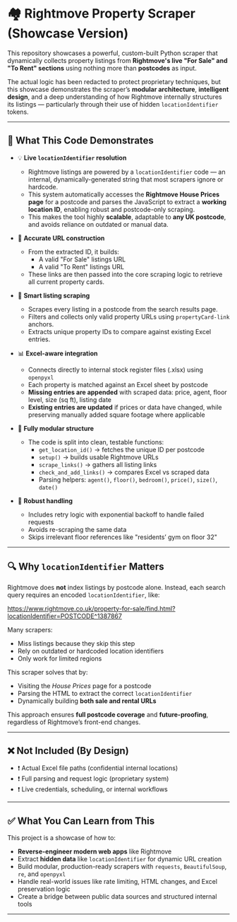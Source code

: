 # 🏘️ Rightmove Property Scraper (Showcase Version)

This repository showcases a powerful, custom-built Python scraper that dynamically collects property listings from **Rightmove's live "For Sale" and "To Rent" sections** using nothing more than **postcodes** as input.

The actual logic has been redacted to protect proprietary techniques, but this showcase demonstrates the scraper’s **modular architecture**, **intelligent design**, and a deep understanding of how Rightmove internally structures its listings — particularly through their use of hidden `locationIdentifier` tokens.

---

## 🚀 What This Code Demonstrates

- 💡 **Live `locationIdentifier` resolution**
  - Rightmove listings are powered by a `locationIdentifier` code — an internal, dynamically-generated string that most scrapers ignore or hardcode.
  - This system automatically accesses the **Rightmove House Prices page** for a postcode and parses the JavaScript to extract a **working location ID**, enabling robust and postcode-only      scraping.
  - This makes the tool highly **scalable**, adaptable to **any UK postcode**, and avoids reliance on outdated or manual data.

- 🔗 **Accurate URL construction**
  - From the extracted ID, it builds:
    - A valid "For Sale" listings URL
    - A valid "To Rent" listings URL
  - These links are then passed into the core scraping logic to retrieve all current property cards.

- 🧠 **Smart listing scraping**
  - Scrapes every listing in a postcode from the search results page.
  - Filters and collects only valid property URLs using `propertyCard-link` anchors.
  - Extracts unique property IDs to compare against existing Excel entries.

- 📊 **Excel-aware integration**
  - Connects directly to internal stock register files (.xlsx) using `openpyxl`
  - Each property is matched against an Excel sheet by postcode
  - **Missing entries are appended** with scraped data: price, agent, floor level, size (sq ft), listing date
  - **Existing entries are updated** if prices or data have changed, while preserving manually added square footage where applicable

- 🧱 **Fully modular structure**
  - The code is split into clean, testable functions:
    - `get_location_id()` → fetches the unique ID per postcode
    - `setup()` → builds usable Rightmove URLs
    - `scrape_links()` → gathers all listing links
    - `check_and_add_links()` → compares Excel vs scraped data
    - Parsing helpers: `agent()`, `floor()`, `bedroom()`, `price()`, `size()`, `date()`

- 🧪 **Robust handling**
  - Includes retry logic with exponential backoff to handle failed requests
  - Avoids re-scraping the same data
  - Skips irrelevant floor references like "residents’ gym on floor 32"

---

## 🔍 Why `locationIdentifier` Matters

Rightmove does **not** index listings by postcode alone. Instead, each search query requires an encoded `locationIdentifier`, like:

https://www.rightmove.co.uk/property-for-sale/find.html?locationIdentifier=POSTCODE^1387867


Many scrapers:
- Miss listings because they skip this step
- Rely on outdated or hardcoded location identifiers
- Only work for limited regions

This scraper solves that by:
- Visiting the *House Prices* page for a postcode
- Parsing the HTML to extract the correct `locationIdentifier`
- Dynamically building **both sale and rental URLs**

This approach ensures **full postcode coverage** and **future-proofing**, regardless of Rightmove’s front-end changes.

---

## ❌ Not Included (By Design)

- ❗ Actual Excel file paths (confidential internal locations)
- ❗ Full parsing and request logic (proprietary system)
- ❗ Live credentials, scheduling, or internal workflows

---

## ✅ What You Can Learn from This

This project is a showcase of how to:

- **Reverse-engineer modern web apps** like Rightmove
- Extract **hidden data** like `locationIdentifier` for dynamic URL creation
- Build modular, production-ready scrapers with `requests`, `BeautifulSoup`, `re`, and `openpyxl`
- Handle real-world issues like rate limiting, HTML changes, and Excel preservation logic
- Create a bridge between public data sources and structured internal tools

---
